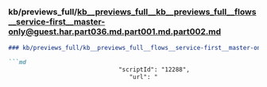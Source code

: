 ### kb/previews_full/kb__previews_full__kb__previews_full__flows__service-first__master-only@guest.har.part036.md.part001.md.part002.md

```md
### kb/previews_full/kb__previews_full__flows__service-first__master-only@guest.har.part036.md.part001.md (part 002)

```md
                               "scriptId": "12288",
                                  "url": "
```

```

```
